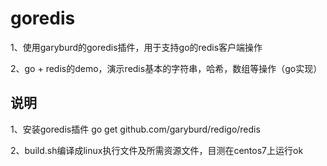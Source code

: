 goredis
==============

1、使用garyburd的goredis插件，用于支持go的redis客户端操作

2、go + redis的demo，演示redis基本的字符串，哈希，数组等操作（go实现）



说明
-----------

1、安装goredis插件 go get github.com/garyburd/redigo/redis

2、build.sh编译成linux执行文件及所需资源文件，目测在centos7上运行ok

